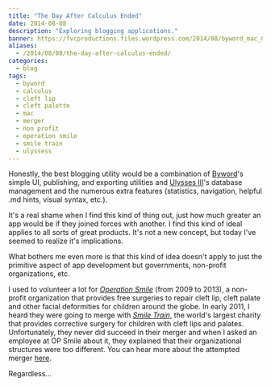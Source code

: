 ```yaml
---
title: "The Day After Calculus Ended"
date: 2014-08-08
description: "Exploring blogging applications."
banner: https://fvcproductions.files.wordpress.com/2014/08/byword_mac_03.jpg
aliases:
  - /2014/08/08/the-day-after-calculus-ended/
categories:
  - blog
tags:
  - byword
  - calculus
  - cleft lip
  - cleft palette
  - mac
  - merger
  - non profit
  - operation smile
  - smile train
  - ulyssess
---
```


Honestly, the best blogging utility would be a combination of [Byword](//bywordapp.com 'Byword')'s simple UI, publishing, and exporting utilities and [Ulysses III](//ulyssesapp.com 'Ulysses')'s database management and the numerous extra features (statistics, navigation, helpful .md hints, visual syntax, etc.).

It's a real shame when I find this kind of thing out, just how much greater an app would be if they joined forces with another. I find this kind of ideal applies to all sorts of great products. It's not a new concept, but today I've seemed to realize it's implications.

What bothers me even more is that this kind of idea doesn't apply to just the primitive aspect of app development but governments, non-profit organizations, etc.

I used to volunteer a lot for _[Operation Smile](//www.operationsmile.org 'Operation Smile')_ (from 2009 to 2013), a non-profit organization that provides free surgeries to repair cleft lip, cleft palate and other facial deformities for children around the globe. In early 2011, I heard they were going to merge with _[Smile Train](//www.smiletrain.org 'Smile Train')_, the world's largest charity that provides corrective surgery for children with cleft lips and palates. Unfortunately, they never did succeed in their merger and when I asked an employee at OP Smile about it, they explained that their organizational structures were too different. You can hear more about the attempted merger [here](//www.nytimes.com/2011/02/24/business/24smile.html?pagewanted=all 'Merger').

Regardless…

